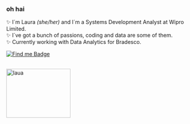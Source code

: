 ### oh hai 


  ✨ I´m Laura <i> (she/her)</i> and I´m a Systems Development Analyst at Wipro Limited.
  <br>
  ✨ I´ve got a bunch of passions, coding and data are some of them.
  <br>
  ✨ Currently working with Data Analytics for Bradesco. 
  <br>
  
  [![Find me Badge](https://img.shields.io/badge/-find%20me%20elsewhere!-blueviolet)](https://linktr.ee/ff0rever)
  
  <br>
  
  <img align="left" alt="laua" height="130" width="170" src="https://64.media.tumblr.com/67ab70e1179ef0f550adab4135e905be/8b82c290c32c68d7-02/s500x750/cdfccb8fb3056b824c49b55ed712bbc89bd5250e.gifv">

  
